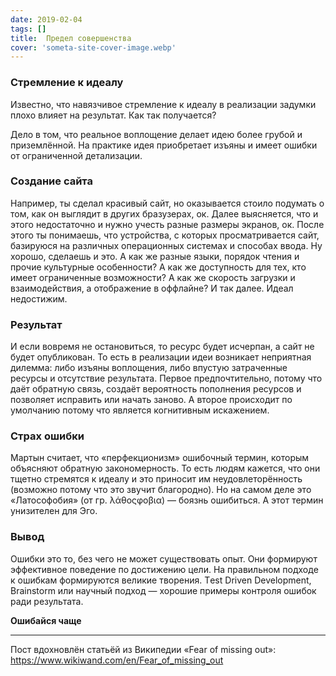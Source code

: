 ```yaml
---
date: 2019-02-04
tags: []
title:  Предел совершенства
cover: 'someta-site-cover-image.webp'
---
```


### Стремление к идеалу

Известно, что навязчивое стремление к идеалу в реализации задумки плохо влияет на результат. Как так получается?

Дело в том, что реальное воплощение делает идею более грубой и приземлённой. На практике идея приобретает изъяны и имеет ошибки от ограниченной детализации.

### Создание сайта

Например, ты сделал красивый сайт, но оказывается стоило подумать о том, как он выглядит в других бразузерах, ок. Далее выясняется, что и этого недостаточно и нужно учесть разные размеры экранов, ок. После этого ты понимаешь, что устройства, с которых просматривается сайт, базируюся на различных операционных системах и способах ввода. Ну хорошо, сделаешь и это. А как же разные языки, порядок чтения и прочие культурные особенности? А как же доступность для тех, кто имеет ограниченные возможности? А как же скорость загрузки и взаимодействия, а отображение в оффлайне? И так далее. Идеал недостижим.

### Результат

И если вовремя не остановиться, то ресурс будет исчерпан, а сайт не будет опубликован. То есть в реализации идеи возникает неприятная дилемма: либо изъяны воплощения, либо впустую затраченные ресурсы и отсутствие результата. Первое предпочтительно, потому что даёт обратную связь, создаёт вероятность пополнения ресурсов и позволяет исправить или начать заново. А второе происходит по умолчанию потому что является когнитивным искажением.

### Страх ошибки

Мартын считает, что «перфекционизм» ошибочный термин, которым объясняют обратную закономерность. То есть людям кажется, что они тщетно стремятся к идеалу и это приносит им неудовлеторённость (возможно потому что это звучит благородно). Но на самом деле это «Латософобия» (от гр. λάθοςφοβια) — боязнь ошибиться. А этот термин унизителен для Эго.

### Вывод

Ошибки это то, без чего не может существовать опыт. Они формируют эффективное поведение по достижению цели. На правильном подходе к ошибкам формируются великие творения. Тest Driven Development, Brainstorm или научный подход — хорошие примеры контроля ошибок ради результата.

**Ошибайся чаще**

---

Пост вдохновлён статьёй из Википедии «Fear of missing out»: <https://www.wikiwand.com/en/Fear_of_missing_out>

